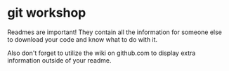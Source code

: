 # git workshop

Readmes are important! They contain all the information for someone else to download your code and know what to do with it.

Also don't forget to utilize the wiki on github.com to display extra information outside of your readme.
